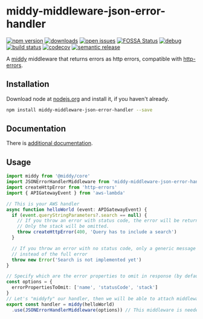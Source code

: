 # middy-middleware-json-error-handler

[![npm version](https://badge.fury.io/js/middy-middleware-json-error-handler.svg)](https://npmjs.org/package/middy-middleware-json-error-handler)
[![downloads](https://img.shields.io/npm/dw/middy-middleware-json-error-handler.svg)](https://npmjs.org/package/middy-middleware-json-error-handler)
[![open issues](https://img.shields.io/github/issues-raw/dbartholomae/middy-middleware-json-error-handler.svg)](https://github.com/dbartholomae/middy-middleware-json-error-handler/issues)
[![FOSSA Status](https://app.fossa.io/api/projects/git%2Bgithub.com%2Fdbartholomae%2Fmiddy-middleware-json-error-handler.svg?type=shield)](https://app.fossa.io/projects/git%2Bgithub.com%2Fdbartholomae%2Fmiddy-middleware-json-error-handler?ref=badge_shield)
[![debug](https://img.shields.io/badge/debug-blue.svg)](https://github.com/visionmedia/debug#readme)
[![build status](https://github.com/dbartholomae/middy-middleware-json-error-handler/workflows/Build%20and%20deploy/badge.svg?branch=main)](https://github.com/dbartholomae/middy-middleware-json-error-handler/actions?query=workflow%3A"Build+and+deploy")
[![codecov](https://codecov.io/gh/dbartholomae/middy-middleware-json-error-handler/branch/main/graph/badge.svg)](https://codecov.io/gh/dbartholomae/middy-middleware-json-error-handler)
[![semantic release](https://img.shields.io/badge/%20%20%F0%9F%93%A6%F0%9F%9A%80-semantic--release-e10079.svg)](https://github.com/semantic-release/semantic-release#badge)

A [middy](https://github.com/middyjs/middy) middleware that returns errors as http errors, compatible with [http-errors](https://www.npmjs.com/package/http-errors).

## Installation
Download node at [nodejs.org](http://nodejs.org) and install it, if you haven't already.

```sh
npm install middy-middleware-json-error-handler --save
```

## Documentation

There is [additional documentation](https://dbartholomae.github.com/middy-middleware-json-error-handler).

## Usage

```typescript
import middy from '@middy/core'
import JSONErrorHandlerMiddleware from 'middy-middleware-json-error-handler'
import createHttpError from 'http-errors'
import { APIGatewayEvent } from 'aws-lambda'

// This is your AWS handler
async function helloWorld (event: APIGatewayEvent) {
  if (event.queryStringParameters?.search == null) {
    // If you throw an error with status code, the error will be returned as stringified JSON.
    // Only the stack will be omitted.
    throw createHttpError(400, 'Query has to include a search')
  }

  // If you throw an error with no status code, only a generic message will be shown to the user
  // instead of the full error
  throw new Error('Search is not implemented yet')
}

// Specify which are the error properties to omit in response (by default, only the stack is omitted)
const options = {
  errorPropertiesToOmit: ['name', 'statusCode', 'stack']
}
// Let's "middyfy" our handler, then we will be able to attach middlewares to it (options parameter is optional)
export const handler = middy(helloWorld)
  .use(JSONErrorHandlerMiddleware(options)) // This middleware is needed do handle the errors thrown by the handler
```
